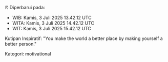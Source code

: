 ⏰ Diperbarui pada:
- WIB: Kamis, 3 Juli 2025 13.42.12 UTC
- WITA: Kamis, 3 Juli 2025 14.42.12 UTC
- WIT: Kamis, 3 Juli 2025 15.42.12 UTC

Kutipan Inspiratif:
"You make the world a better place by making yourself a better person."


Kategori: motivational


